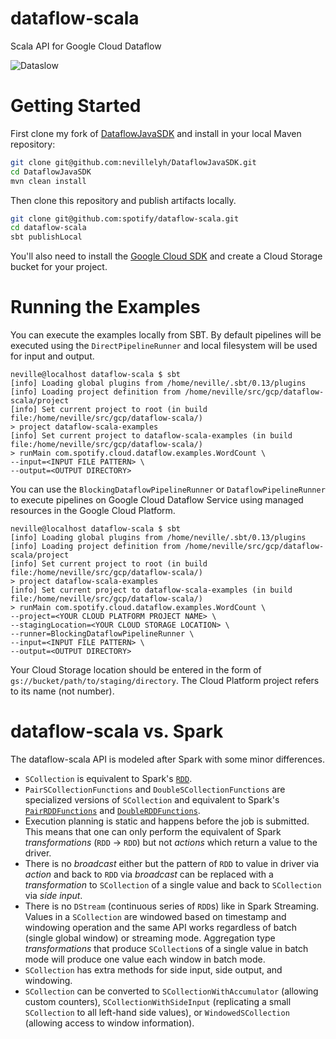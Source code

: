 dataflow-scala
==============

Scala API for Google Cloud Dataflow

![Dataslow](http://i.imgur.com/IRFWIXE.jpg)

# Getting Started

First clone my fork of [DataflowJavaSDK](https://github.com/nevillelyh/DataflowJavaSDK) and install in your local Maven repository:

```bash
git clone git@github.com:nevillelyh/DataflowJavaSDK.git
cd DataflowJavaSDK
mvn clean install
```

Then clone this repository and publish artifacts locally.

```bash
git clone git@github.com:spotify/dataflow-scala.git
cd dataflow-scala
sbt publishLocal
```

You'll also need to install the [Google Cloud SDK](https://cloud.google.com/sdk/) and create a Cloud Storage bucket for your project.

# Running the Examples

You can execute the examples locally from SBT. By default pipelines will be executed using the `DirectPipelineRunner` and local filesystem will be used for input and output.

```
neville@localhost dataflow-scala $ sbt
[info] Loading global plugins from /home/neville/.sbt/0.13/plugins
[info] Loading project definition from /home/neville/src/gcp/dataflow-scala/project
[info] Set current project to root (in build file:/home/neville/src/gcp/dataflow-scala/)
> project dataflow-scala-examples
[info] Set current project to dataflow-scala-examples (in build file:/home/neville/src/gcp/dataflow-scala/)
> runMain com.spotify.cloud.dataflow.examples.WordCount \
--input=<INPUT FILE PATTERN> \
--output=<OUTPUT DIRECTORY>
```

You can use the `BlockingDataflowPipelineRunner` or `DataflowPipelineRunner` to execute pipelines on Google Cloud Dataflow Service using managed resources in the Google Cloud Platform.

```
neville@localhost dataflow-scala $ sbt
[info] Loading global plugins from /home/neville/.sbt/0.13/plugins
[info] Loading project definition from /home/neville/src/gcp/dataflow-scala/project
[info] Set current project to root (in build file:/home/neville/src/gcp/dataflow-scala/)
> project dataflow-scala-examples
[info] Set current project to dataflow-scala-examples (in build file:/home/neville/src/gcp/dataflow-scala/)
> runMain com.spotify.cloud.dataflow.examples.WordCount \
--project=<YOUR CLOUD PLATFORM PROJECT NAME> \
--stagingLocation=<YOUR CLOUD STORAGE LOCATION> \
--runner=BlockingDataflowPipelineRunner \
--input=<INPUT FILE PATTERN> \
--output=<OUTPUT DIRECTORY>
```

Your Cloud Storage location should be entered in the form of `gs://bucket/path/to/staging/directory`. The Cloud Platform project refers to its name (not number).

# dataflow-scala vs. Spark

The dataflow-scala API is modeled after Spark with some minor differences.

- `SCollection` is equivalent to Spark's [`RDD`](https://spark.apache.org/docs/latest/api/scala/index.html#org.apache.spark.rdd.RDD).
- `PairSCollectionFunctions` and `DoubleSCollectionFunctions` are specialized versions of `SCollection` and equivalent to Spark's [`PairRDDFunctions`](https://spark.apache.org/docs/latest/api/scala/index.html#org.apache.spark.rdd.PairRDDFunctions) and [`DoubleRDDFunctions`](https://spark.apache.org/docs/latest/api/scala/index.html#org.apache.spark.rdd.DoubleRDDFunctions).
- Execution planning is static and happens before the job is submitted. This means that one can only perform the equivalent of Spark _transformations_ (`RDD` &rarr; `RDD`) but not _actions_ which return a value to the driver.
- There is no _broadcast_ either but the pattern of `RDD` to value in driver via _action_ and back to `RDD` via _broadcast_ can be replaced with a _transformation_ to `SCollection` of a single value and back to `SCollection` via _side input_.
- There is no `DStream` (continuous series of `RDD`s) like in Spark Streaming. Values in a `SCollection` are windowed based on timestamp and windowing operation and the same API works regardless of batch (single global window) or streaming mode. Aggregation type _transformations_ that produce `SCollection`s of a single value in batch mode will produce one value each window in batch mode.
- `SCollection` has extra methods for side input, side output, and windowing.
- `SCollection` can be converted to `SCollectionWithAccumulator` (allowing custom counters), `SCollectionWithSideInput` (replicating a small `SCollection` to all left-hand side values), or `WindowedSCollection` (allowing access to window information).